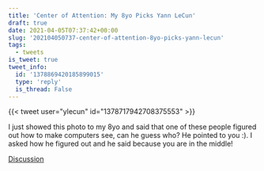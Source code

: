 ```yaml
---
title: 'Center of Attention: My 8yo Picks Yann LeCun'
draft: true
date: 2021-04-05T07:37:42+00:00
slug: '202104050737-center-of-attention-8yo-picks-yann-lecun'
tags:
  - tweets
is_tweet: true
tweet_info:
  id: '1378869420185899015'
  type: 'reply'
  is_thread: False
---
```




{{< tweet user="ylecun" id="1378717942708375553" >}}

I just showed this photo to my 8yo and said that one of these people figured out how to make computers see, can he guess who? He pointed to you :). I asked how he figured out and he said because you are in the middle!

[Discussion](https://x.com/sytelus/status/1378869420185899015)
